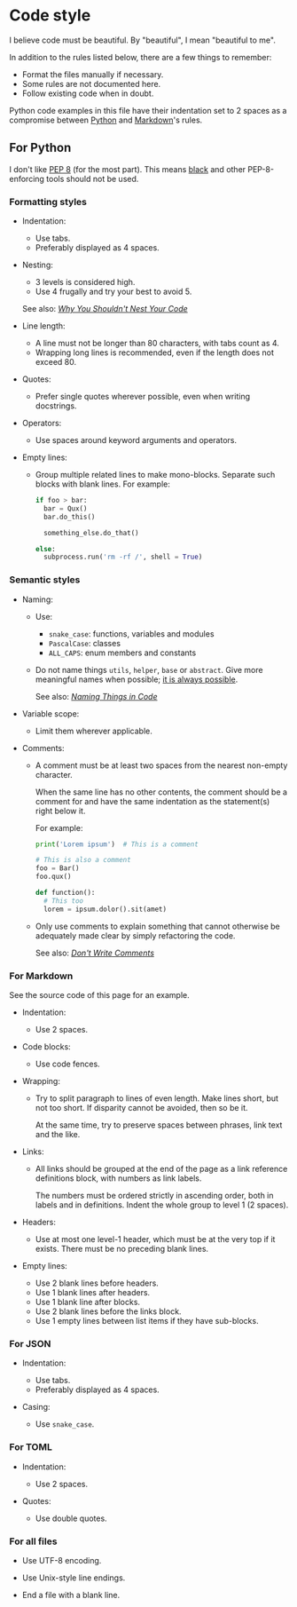 # Code style

I believe code must be beautiful.
By "beautiful", I mean "beautiful to me".

In addition to the rules listed below,
there are a few things to remember:

* Format the files manually if necessary.
* Some rules are not documented here.
* Follow existing code when in doubt.

Python code examples in this file have their indentation
set to 2 spaces as a compromise between [Python](#for-python)
and [Markdown](#for-markdown)'s rules.


## For Python

I don't like [PEP 8][1] (for the most part).
This means [black][2] and other PEP-8-enforcing tools
should not be used.


### Formatting styles

* Indentation:
  * Use tabs.
  * Preferably displayed as 4 spaces.

* Nesting:
  * 3 levels is considered high.
  * Use 4 frugally and try your best to avoid 5.
  
  See also: *[Why You Shouldn't Nest Your Code][3]*

* Line length:
  * A line must not be longer than 80 characters,
    with tabs count as 4.
  * Wrapping long lines is recommended,
    even if the length does not exceed 80.

* Quotes:
  * Prefer single quotes wherever possible,
    even when writing docstrings.

* Operators:
  * Use spaces around keyword arguments and operators.

* Empty lines:
  * Group multiple related lines to make mono-blocks.
    Separate such blocks with blank lines.
    For example:
  
    ```python
    if foo > bar:
      bar = Qux()
      bar.do_this()
    
      something_else.do_that()
    
    else:
      subprocess.run('rm -rf /', shell = True)
    ```


### Semantic styles

* Naming:
  * Use:
    * `snake_case`: functions, variables and modules
    * `PascalCase`: classes
    * `ALL_CAPS`: enum members and constants
  
  * Do not name things `utils`, `helper`, `base` or `abstract`.
    Give more meaningful names when possible; [it is always possible][4].
    
    See also: *[Naming Things in Code][5]*

* Variable scope:
  * Limit them wherever applicable.

* Comments:
  * A comment must be at least two spaces
    from the nearest non-empty character.
    
    When the same line has no other contents,
    the comment should be a comment for and
    have the same indentation as the statement(s)
    right below it.

    For example:

    ```python
    print('Lorem ipsum')  # This is a comment
    
    # This is also a comment
    foo = Bar()
    foo.qux()
    
    def function():
      # This too
      lorem = ipsum.dolor().sit(amet)
    ```

  * Only use comments to explain something
    that cannot otherwise be adequately made
    clear by simply refactoring the code.
    
    See also: *[Don't Write Comments][6]*


### For Markdown

See the source code of this page for an example.

* Indentation:
  * Use 2 spaces.

* Code blocks:
  * Use code fences.

* Wrapping:
  * Try to split paragraph to lines of even length.
    Make lines short, but not too short.
    If disparity cannot be avoided,
    then so be it.
    
    At the same time, try to preserve spaces
    between phrases, link text and the like.

* Links:
  * All links should be grouped at the end
    of the page as a link reference definitions
    block, with numbers as link labels.
  
    The numbers must be ordered strictly
    in ascending order, both in labels and
    in definitions. Indent the whole group
    to level 1 (2 spaces). 

* Headers:
  * Use at most one level-1 header,
    which must be at the very top if it exists.
    There must be no preceding blank lines.

* Empty lines:
  * Use 2 blank lines before headers.
  * Use 1 blank lines after headers.
  * Use 1 blank line after blocks.
  * Use 2 blank lines before the links block.
  * Use 1 empty lines between list items
    if they have sub-blocks.


### For JSON

* Indentation:
  * Use tabs.
  * Preferably displayed as 4 spaces.

* Casing:
  * Use `snake_case`.


### For TOML

* Indentation:
  * Use 2 spaces.

* Quotes:
  * Use double quotes.


### For all files

* Use UTF-8 encoding.
* Use Unix-style line endings.
* End a file with a blank line.


  [1]: https://peps.python.org/pep-0008/
  [2]: https://github.com/psf/black
  [3]: https://www.youtube.com/watch?v=CFRhGnuXG-4
  [4]: https://letmegooglethat.com/?q=%E2%80%9CBe+kind+whenever+possible.+It+is+always+possible.%E2%80%9D
  [5]: https://www.youtube.com/watch?v=-J3wNP6u5YU
  [6]: https://www.youtube.com/watch?v=Bf7vDBBOBUA
